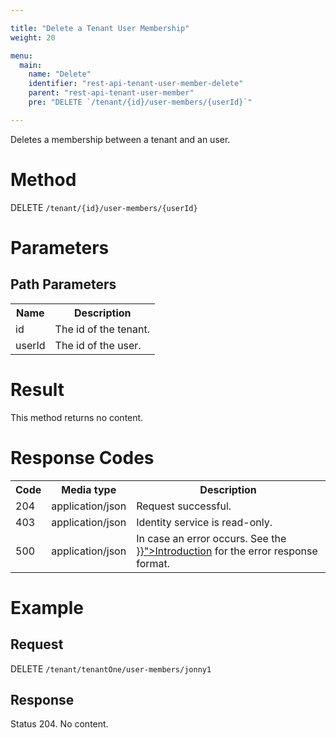 ```yaml
---

title: "Delete a Tenant User Membership"
weight: 20

menu:
  main:
    name: "Delete"
    identifier: "rest-api-tenant-user-member-delete"
    parent: "rest-api-tenant-user-member"
    pre: "DELETE `/tenant/{id}/user-members/{userId}`"

---
```


Deletes a membership between a tenant and an user.

# Method

DELETE `/tenant/{id}/user-members/{userId}`

# Parameters

## Path Parameters

<table class="table table-striped">
  <tr>
    <th>Name</th>
    <th>Description</th>
  </tr>
  <tr>
    <td>id</td>
    <td>The id of the tenant.</td>
  </tr>
  <tr>
    <td>userId</td>
    <td>The id of the user.</td>
  </tr>
</table>


# Result

This method returns no content.

# Response Codes

<table class="table table-striped">
  <tr>
    <th>Code</th>
    <th>Media type</th>
    <th>Description</th>
  </tr>
  <tr>
    <td>204</td>
    <td>application/json</td>
    <td>Request successful.</td>
  </tr>
  <tr>
    <td>403</td>
    <td>application/json</td>
    <td>Identity service is read-only.</td>
  </tr>
  <tr>
    <td>500</td>
    <td>application/json</td>
    <td>In case an error occurs. See the <a href="{{< relref "reference/rest/overview/index.md#error-handling" >}}">Introduction</a> for the error response format.</td>
  </tr>
</table>


# Example

## Request

DELETE `/tenant/tenantOne/user-members/jonny1`

## Response

Status 204. No content.

